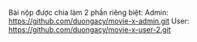 Bài nộp được chia làm 2 phần riêng biệt: 
Admin: https://github.com/duongacy/movie-x-admin.git
User: https://github.com/duongacy/movie-x-user-2.git